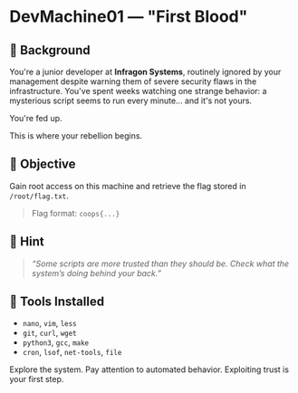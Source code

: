 # DevMachine01 — "First Blood"

## 🧠 Background

You're a junior developer at **Infragon Systems**, routinely ignored by your management despite warning them of severe security flaws in the infrastructure. You've spent weeks watching one strange behavior: a mysterious script seems to run every minute... and it's not yours.

You're fed up.

This is where your rebellion begins.

## 🎯 Objective

Gain root access on this machine and retrieve the flag stored in `/root/flag.txt`.

> Flag format: `coops{...}`

## 🧩 Hint

> *“Some scripts are more trusted than they should be. Check what the system’s doing behind your back.”*

## 🧰 Tools Installed

- `nano`, `vim`, `less`
- `git`, `curl`, `wget`
- `python3`, `gcc`, `make`
- `cron`, `lsof`, `net-tools`, `file`

Explore the system. Pay attention to automated behavior. Exploiting trust is your first step.
